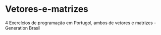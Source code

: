 # Vetores-e-matrizes
4 Exercícios de programação em Portugol, ambos de vetores e matrizes - Generation Brasil
